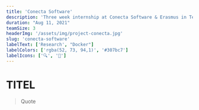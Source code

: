 ```yaml
---
title: 'Conecta Software'
description: 'Three week internship at Conecta Software & Erasmus in Tenerife, Spain in connection with IoT & smart devices'
duration: "Aug 11, 2021"
teamSize: 3
headerImg: '/assets/img/project-conecta.jpg'
slug: 'conecta-software'
labelText: ['Research', "Docker"]
labelColors: ['rgba(52, 73, 94,1)', '#307bc7']
labelIcons: ['🔍', '🐳']
---
```


# TITEL

> Quote